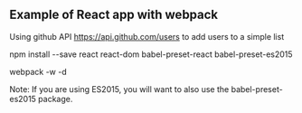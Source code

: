 ##  Example of React app with webpack

Using github API https://api.github.com/users to add users to a simple list

npm install --save react react-dom babel-preset-react babel-preset-es2015

webpack -w -d 


Note:  If you are using ES2015, you will want to also use the babel-preset-es2015 package.
